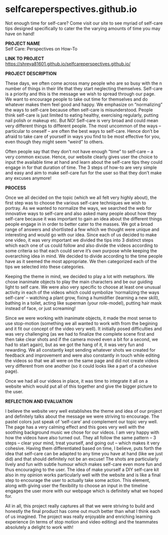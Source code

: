 # selfcareperspectives.github.io
Not enough time for self-care? Come visit our site to see myriad of self-care tips designed specifically to cater the the varying amounts of time you may have on hand!

<b>PROJECT NAME</b><br>
Self Care: Perspectives on How-To

<b>LINK TO PROJECT</b>
https://shreya81601.github.io/selfcareperspectives.github.io/

<b>PROJECT DESCRIPTION</b>
<p>These days, we often come across many people who are so busy with the n number of things in their life that they start neglecting themselves. Self-care is a priority and this is the message we wish to spread through our page. We want to encourage people to take out time for themselves and do whatever makes them feel good and happy. We emphasize on “normalizing” the ways to self-care because often self-care is misunderstood. People think self-care is just limited to eating healthy, exercising regularly, putting nail polish or makeup etc. But NO! Self-care is very broad and could mean very different things to different people. The most uncommon of the ways – particular to oneself – are often the best ways to self-care. Hence don’t be afraid to take care of yourself in ways you find to be most effective for you, even though they might seem “weird” to others.</p>
<p>Often people say that they don’t not have enough “time” to self-care – a very common excuse. Hence, our website clearly gives user the choice to input the available time at hand and learn about the self-care tips they could engage in for that duration of time. The 3 steps of how-to are very simple and easy and aim to make self-care fun for the user so that they don’t make any excuses anymore! </p>

<b>PROCESS</b>
<p>Once we all decided on the topic (which we all felt very highly about), the first step was to choose the various self-care techniques we wish to portray. As we wanted to normalize the ways, we searched the web for innovative ways to self-care and also asked many people about how they self-care because it was important to gain an idea about the different things people engage in in order to better cater to the masses. We got a broad range of answers and shortlisted a few which we thought were unique and interesting and would go with our idea.  Since each of us decided to make one video, it was very important we divided the tips into 3 distinct steps which each one of us could follow and also divide the videos according to some criteria so that each could serve it’s own purpose while keeping the overarching idea in mind. We decided to divide according to the time people have as it seemed the most appropriate.  We then categorized each of the tips we selected into these categories.</p> 
<p>Keeping the theme in mind, we decided to play a lot with metaphors. We chose inanimate objects to play the main characters and be our guiding light to self care. We were also very specific to choose at least one unusual activity in each of the videos which could symbolize ‘normalizing the ways self-care’ – watching a plant grow, fixing a humidifier (learning a new skill), bathing in a toilet, acting like superman (your role-model), putting hair mask instead of face, or just screaming!<p>
<p>Since we were working with inanimate objects, it made the most sense to use stop-motion (something we all wanted to work with from the begining and it fit our concept of the video very well). It initially posed difficulties and was very challenging (as we had to finalize the complete scene first and then take clear shots and if the camera moved even a bit for a second, we had to start again), but as we got the hang of it, it was very fun and rewarding. We all constantly kept sending whatever shots we created for feedback and improvement and were also constantly in touch while editing the videos so that we all were on the same page and did not create videos very different from one another (so it could looks like a part of a cohesive page).</p>
<p>Once we had all our videos in place, it was time to integrate it all on a website which would put all of this together and give the bigger picture to the user. </p>

<b>REFLECTION AND EVALUATION</b>
<p>I believe the website very well establishes the theme and idea of our project and definitely talks about the message we were striving to encourage. The pastel colors just speak of ‘self-care’ and complement our topic very well.  The page has a very calming effect and this goes very well with the soothing background music we chose for our videos. I am very happy with how the videos have also turned out. They all follow the same pattern – 3 steps – clear your mind, treat yourself, and going out – which makes it very cohesive. Having them differentiated based on time, I believe, puts forth the idea that self-care can be adapted to any time you have at hand (like we just did) and that should definitely not be an excuse! The shots are particularly lively and fun with subtle humour which makes self-care even more fun and thus encouraging to the user. The idea of make yourself a DIY self-care kit also in my opinion works particularly well with the website and is like a final step to encourage the user to actually take some action. This element, along with giving user the flexibility to choose an input in the timeline engages the user more with our webpage which is definitely what we hoped for.<p>
<p>All in all, this project really captures all that we were striving to build and honestly the final product has come out much better than what I think each of us imagined. The project was really enjoyable and enriching learning experience (in terms of stop motion and video editing) and the teammates absolutely a delight to work with!</p> 
